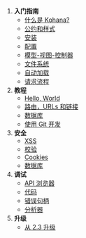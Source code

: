 1. **入门指南**
   - [什么是 Kohana?](about.kohana)
   - [公约和样式](about.conventions)
   - [安装](about.install)
   - [配置](about.configuration)
   - [模型-视图-控制器](about.mvc)
   - [文件系统](about.filesystem)
   - [自动加载](about.autoloading)
   - [请求流程](about.flow)
2. **教程**
   - [Hello, World](tutorials.helloworld)
   - [路由，URLs 和链接](tutorials.urls)
   - [数据库](tutorials.databases)
   - [使用 Git 开发](tutorials.git)
3. **安全**
   - [XSS](security.xss)
   - [校验](security.validation)
   - [Cookies](security.cookies)
   - [数据库](security.database)
4. **调试**
   - [API 浏览器](api)
   - [代码](debugging.code)
   - [错误句柄](debugging.errors)
   - [分析器](debugging.profiling)
5. **升级**
   - [从 2.3 升级](upgrading.23)
